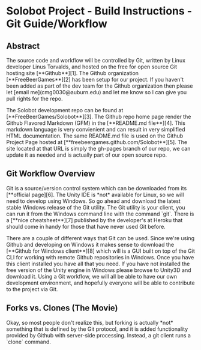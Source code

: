 # Solobot Project - Build Instructions - Git Guide/Workflow

## Abstract

<p>
The source code and workflow will be controlled by Git, written by Linux 
developer Linus Torvalds, and hosted on the free for open source Git hosting 
site  [**Github**][1]. The Github organization [**FreeBeerGames**][2] has been
setup for our project. If you haven't been added as part of the dev team for 
the Github organization then please let [email me](cmg0030@auburn.edu) and let
me know so I can give you pull rights for the repo.
</p>

<p>
The Solobot development repo can be found at [**FreeBeerGames/Solobot**][3]. 
The Github repo home page render the Github Flavored Markdown (GFM) in the 
[**README.md file**][4]. This markdown language is very convienient and can
result in very simplified HTML documentation. The same README.md file is used
on the Github Project Page hosted at 
[**freebeergames.github.com/Solobot**][5]. The site located at that URL is
simply the gh-pages branch of our repo, we can update it as needed and is
actually part of our open source repo.
</p>

## Git Workflow Overview

<p>
Git is a source/version control system which can be downloaded from its
[**official page][6]. The Unity IDE is *not* available for Linux, so we will
need to develop using Windows. So go ahead and download the latest stable
Windows release of the Git utility. The Git utility is your client, you can
run it from the Windows command line with the command `git`. There is a
[**nice cheatsheet**][7] published by the developer's at Heroku that should
come in handy for those that have never used Git before.
</p>

<p>
There are a couple of different ways that Git can be used. Since we're using
Github and developing on Windows it makes sense to download the 
[**Github for Windows client**][8] which will is a GUI built on top of the Git
CLI for working with remote Github repositories in Windows. Once you have this
client installed you have all that you need. If you have not installed the
free version of the Unity engine in Windows please browse to Unity3D and
download it. Using a Git workflow, we will all be able to have our own
development environment, and hopefully everyone will be able to contribute to
the project via Git.
</p>

## Forks vs. Clones (The Movie)

<p>
Okay, so most people don't realize this, but forking is actually *not* 
something that is defined by the Git protocol, and it is added functionality
provided by Github with server-side processing. Instead, a git client
runs a `clone` command.
</p>

[1]: http://github.com/
[2]: http://github.com/FreeBeerGames/
[3]: http://github.com/FreeBeerGames/Solobot/
[4]: https://raw.github.com/FreeBeerGames/Solobot/master/README.md
[5]: http://freebeergames.github.com/Solobot/
[6]: http://git-scm.com/
[7]: https://na1.salesforce.com/help/doc/en/salesforce_git_developer_cheatsheet.pdf
[8]: http://windows.github.com/
[9]: http://unity3d.com/